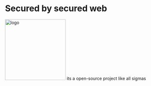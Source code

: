# Secured by secured web
  <img src="https://raw.githubusercontent.com/GGHUNTER12/secured-web/refs/heads/main/images/secured-favicon.png" alt="logo" width="200px"/>
its a open-source project like all sigmas

